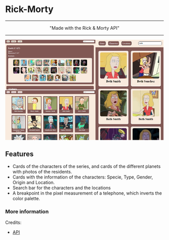 # Rick-Morty 
<div align="center">
<hr>
<p >"Made with the Rick & Morty API"</p>
<hr>
<img src="img/collage.png" width="700">
</div>

## Features
- Cards of the characters of the series, and cards of the different planets with photos of the residents.
- Cards with the information of the characters: Specie, Type, Gender, Origin and Location.
- Search bar for the characters and the locations
- A breakpoint in the pixel measurement of a telephone, which inverts the color palette.
### More information
Credits:
- [API](https://teojimenez.github.io/Rick-Morty.github.io/)

